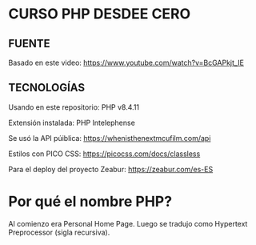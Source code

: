 # CURSO PHP DESDEE CERO

## FUENTE

Basado en este video: https://www.youtube.com/watch?v=BcGAPkjt_IE

## TECNOLOGÍAS

Usando en este repositorio: PHP v8.4.11

Extensión instalada: PHP Intelephense

Se usó la API púiblica: https://whenisthenextmcufilm.com/api

Estilos con PICO CSS: https://picocss.com/docs/classless

Para el deploy del proyecto Zeabur: https://zeabur.com/es-ES

# Por qué el nombre PHP?

Al comienzo era Personal Home Page.
Luego se tradujo como Hypertext Preprocessor (sigla recursiva).
